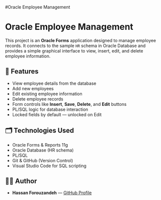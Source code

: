 #Oracle Employee Management
# Oracle Employee Management

This project is an **Oracle Forms** application designed to manage employee records. It connects to the sample `HR` schema in Oracle Database and provides a simple graphical interface to view, insert, edit, and delete employee information.

## 🔧 Features

- View employee details from the database
- Add new employees
- Edit existing employee information
- Delete employee records
- Form controls like **Insert**, **Save**, **Delete**, and **Edit** buttons
- PL/SQL logic for database interaction
- Locked fields by default — unlocked on Edit

## 🗂️ Technologies Used

- Oracle Forms & Reports 11g
- Oracle Database (HR schema)
- PL/SQL
- Git & GitHub (Version Control)
- Visual Studio Code for SQL scripting

## 🙋‍♂️ Author

- **Hassan Forouzandeh** — [GitHub Profile](https://github.com/forouzandeh-dev)